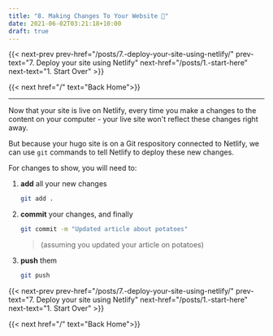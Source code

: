 ```yaml
---
title: "8. Making Changes To Your Website 🎲"
date: 2021-06-02T03:21:18+10:00
draft: true
---
```


{{< next-prev 
    prev-href="/posts/7.-deploy-your-site-using-netlify/" 
    prev-text="7. Deploy your site using Netlify"
    next-href="/posts/1.-start-here" 
    next-text="1. Start Over"
    >}}

{{< next href="/" text="Back Home">}}

---

Now that your site is live on Netlify, every time you make a changes to the content on your computer - your live site won't reflect these changes right away.

But because your hugo site is on a Git respository connected to Netlify, we can use `git` commands to tell Netlify to deploy these new changes. 

For changes to show, you will need to:

1. **add** all your new changes

    ```bash
    git add .
    ```

2. **commit** your changes, and finally
   
    ```bash
    git commit -m "Updated article about potatoes"
    ```
    > (assuming you updated your article on potatoes)

3. **push** them

    ```bash
    git push
    ```

{{< next-prev 
    prev-href="/posts/7.-deploy-your-site-using-netlify/" 
    prev-text="7. Deploy your site using Netlify"
    next-href="/posts/1.-start-here" 
    next-text="1. Start Over"
    >}}

{{< next href="/" text="Back Home">}}
